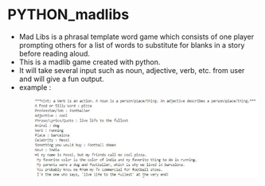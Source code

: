 # PYTHON_madlibs
<ul>
  <li>Mad Libs is a phrasal template word game which consists of one player prompting others for a list of words to substitute for blanks in a story before reading aloud.</li>
  <li>This is a madlib game created with python.</li>
  <li>It will take several input such as noun, adjective, verb, etc. from user and will give a fun output.</li>
  <li>example : </li>
<ul>
   <img src="image/madlib_op.JPG">
